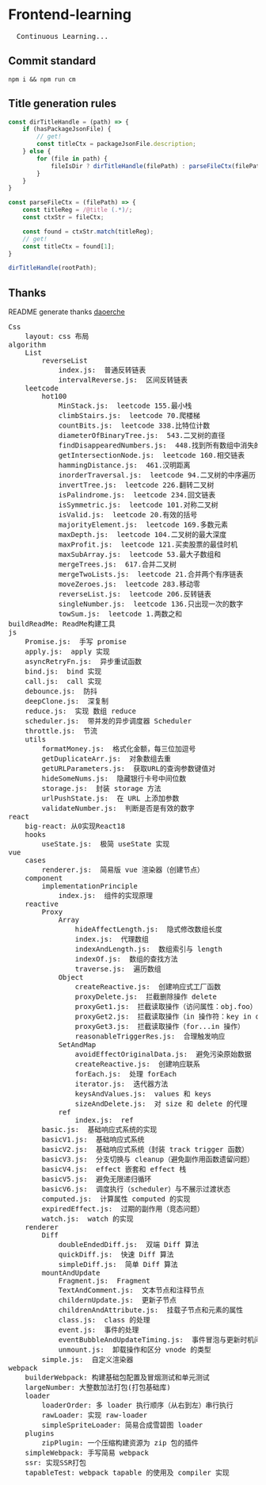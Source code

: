 
# Frontend-learning
<pre>
  Continuous Learning...
</pre>

## Commit standard
```shell
npm i && npm run cm
```

## Title generation rules
```js
const dirTitleHandle = (path) => {
    if (hasPackageJsonFile) {
        // get!
        const titleCtx = packageJsonFile.description;
    } else {
        for (file in path) {
            fileIsDir ? dirTitleHandle(filePath) : parseFileCtx(filePath);
        }
    }
}

const parseFileCtx = (filePath) => {
    const titleReg = /@title (.*)/;
    const ctxStr = fileCtx;

    const found = ctxStr.match(titleReg);
    // get!
    const titleCtx = found[1];
}

dirTitleHandle(rootPath);
```

## Thanks
README generate thanks [daoerche](https://github.com/daoerche)

<pre>Css
    layout: css 布局
algorithm
    List
        reverseList
            index.js:  普通反转链表
            intervalReverse.js:  区间反转链表
    leetcode
        hot100
            MinStack.js:  leetcode 155.最小栈
            climbStairs.js:  leetcode 70.爬楼梯
            countBits.js:  leetcode 338.比特位计数
            diameterOfBinaryTree.js:  543.二叉树的直径
            findDisappearedNumbers.js:  448.找到所有数组中消失的数字
            getIntersectionNode.js:  leetcode 160.相交链表
            hammingDistance.js:  461.汉明距离
            inorderTraversal.js:  leetcode 94.二叉树的中序遍历
            invertTree.js:  leetcode 226.翻转二叉树
            isPalindrome.js:  leetcode 234.回文链表
            isSymmetric.js:  leetcode 101.对称二叉树
            isValid.js:  leetcode 20.有效的括号
            majorityElement.js:  leetcode 169.多数元素
            maxDepth.js:  leetcode 104.二叉树的最大深度
            maxProfit.js:  leetcode 121.买卖股票的最佳时机
            maxSubArray.js:  leetcode 53.最大子数组和
            mergeTrees.js:  617.合并二叉树
            mergeTwoLists.js:  leetcode 21.合并两个有序链表
            moveZeroes.js:  leetcode 283.移动零
            reverseList.js:  leetcode 206.反转链表
            singleNumber.js:  leetcode 136.只出现一次的数字
            towSum.js:  leetcode 1.两数之和
buildReadMe: ReadMe构建工具
js
    Promise.js:  手写 promise
    apply.js:  apply 实现
    asyncRetryFn.js:  异步重试函数
    bind.js:  bind 实现
    call.js:  call 实现
    debounce.js:  防抖
    deepClone.js:  深复制
    reduce.js:  实现 数组 reduce
    scheduler.js:  带并发的异步调度器 Scheduler
    throttle.js:  节流
    utils
        formatMoney.js:  格式化金额，每三位加逗号
        getDuplicateArr.js:  对象数组去重
        getURLParameters.js:  获取URL的查询参数键值对
        hideSomeNums.js:  隐藏银行卡号中间位数
        storage.js:  封装 storage 方法
        urlPushState.js:  在 URL 上添加参数
        validateNumber.js:  判断是否是有效的数字
react
    big-react: 从0实现React18
    hooks
        useState.js:  极简 useState 实现
vue
    cases
        renderer.js:  简易版 vue 渲染器（创建节点）
    component
        implementationPrinciple
            index.js:  组件的实现原理
    reactive
        Proxy
            Array
                hideAffectLength.js:  隐式修改数组长度
                index.js:  代理数组
                indexAndLength.js:  数组索引与 length
                indexOf.js:  数组的查找方法
                traverse.js:  遍历数组
            Object
                createReactive.js:  创建响应式工厂函数
                proxyDelete.js:  拦截删除操作 delete
                proxyGet1.js:  拦截读取操作（访问属性：obj.foo）
                proxyGet2.js:  拦截读取操作（in 操作符：key in obj）
                proxyGet3.js:  拦截读取操作（for...in 操作）
                reasonableTriggerRes.js:  合理触发响应
            SetAndMap
                avoidEffectOriginalData.js:  避免污染原始数据
                createReactive.js:  创建响应联系
                forEach.js:  处理 forEach
                iterator.js:  迭代器方法
                keysAndValues.js:  values 和 keys
                sizeAndDelete.js:  对 size 和 delete 的代理
            ref
                index.js:  ref
        basic.js:  基础响应式系统的实现
        basicV1.js:  基础响应式系统
        basicV2.js:  基础响应式系统（封装 track trigger 函数）
        basicV3.js:  分支切换与 cleanup（避免副作用函数遗留问题）
        basicV4.js:  effect 嵌套和 effect 栈
        basicV5.js:  避免无限递归循环
        basicV6.js:  调度执行（scheduler）与不展示过渡状态
        computed.js:  计算属性 computed 的实现
        expiredEffect.js:  过期的副作用（竞态问题）
        watch.js:  watch 的实现
    renderer
        Diff
            doubleEndedDiff.js:  双端 Diff 算法
            quickDiff.js:  快速 Diff 算法
            simpleDiff.js:  简单 Diff 算法
        mountAndUpdate
            Fragment.js:  Fragment
            TextAndComment.js:  文本节点和注释节点
            childernUpdate.js:  更新子节点
            childrenAndAttribute.js:  挂载子节点和元素的属性
            class.js:  class 的处理
            event.js:  事件的处理
            eventBubbleAndUpdateTiming.js:  事件冒泡与更新时机问题
            unmount.js:  卸载操作和区分 vnode 的类型
        simple.js:  自定义渲染器
webpack
    builderWebpack: 构建基础包配置及冒烟测试和单元测试
    largeNumber: 大整数加法打包(打包基础库)
    loader
        loaderOrder: 多 loader 执行顺序（从右到左）串行执行
        rawLoader: 实现 raw-loader
        simpleSpriteLoader: 简易合成雪碧图 loader
    plugins
        zipPlugin: 一个压缩构建资源为 zip 包的插件
    simpleWebpack: 手写简易 webpack
    ssr: 实现SSR打包
    tapableTest: webpack tapable 的使用及 compiler 实现
</pre>

